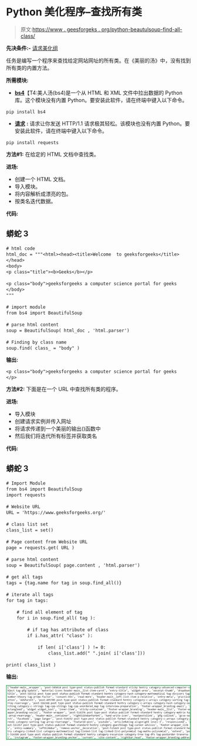 # Python 美化程序–查找所有类

> 原文:[https://www . geesforgeks . org/python-beautulsoup-find-all-class/](https://www.geeksforgeeks.org/python-beautifulsoup-find-all-class/)

**先决条件:-** [请求](https://www.geeksforgeeks.org/python-requests-tutorial/)[美化组](https://www.geeksforgeeks.org/implementing-web-scraping-python-beautiful-soup/)

任务是编写一个程序来查找给定网站网址的所有类。在《美丽的汤》中，没有找到所有类的内置方法。

**所需模块:**

*   [**bs4**](https://www.geeksforgeeks.org/implementing-web-scraping-python-beautiful-soup/)【T4:美人汤(bs4)是一个从 HTML 和 XML 文件中拉出数据的 Python 库。这个模块没有内置 Python。要安装此软件，请在终端中键入以下命令。

```
pip install bs4

```

*   [**请求**](https://www.geeksforgeeks.org/python-requests-tutorial/) **:** 请求让你发送 HTTP/1.1 请求极其轻松。该模块也没有内置 Python。要安装此软件，请在终端中键入以下命令。

```
pip install requests

```

**方法#1:** 在给定的 HTML 文档中查找类。

**进场:**

*   创建一个 HTML 文档。
*   导入模块。
*   将内容解析成漂亮的包。
*   按类名迭代数据。

**代码:**

## 蟒蛇 3

```
# html code
html_doc = """<html><head><title>Welcome  to geeksforgeeks</title></head>
<body>
<p class="title"><b>Geeks</b></p>

<p class="body">geeksforgeeks a computer science portal for geeks
</body>
"""

# import module
from bs4 import BeautifulSoup

# parse html content
soup = BeautifulSoup( html_doc , 'html.parser')

# Finding by class name
soup.find( class_ = "body" )
```

**输出:**

```
<p class="body">geeksforgeeks a computer science portal for geeks
</p>
```

**方法#2:** 下面是在一个 URL 中查找所有类的程序。

**进场:**

*   导入模块
*   创建请求实例并传入网址
*   将请求传递到一个美丽的输出()函数中
*   然后我们将迭代所有标签并获取类名

**代码:**

## 蟒蛇 3

```
# Import Module
from bs4 import BeautifulSoup
import requests

# Website URL
URL = 'https://www.geeksforgeeks.org/'

# class list set
class_list = set()

# Page content from Website URL
page = requests.get( URL )

# parse html content
soup = BeautifulSoup( page.content , 'html.parser')

# get all tags
tags = {tag.name for tag in soup.find_all()}

# iterate all tags
for tag in tags:

    # find all element of tag
    for i in soup.find_all( tag ):

        # if tag has attribute of class
        if i.has_attr( "class" ):

            if len( i['class'] ) != 0:
                class_list.add(" ".join( i['class']))

print( class_list )
```

**输出:**

![](img/48cfef6efd87a32647c53fb63d136573.png)